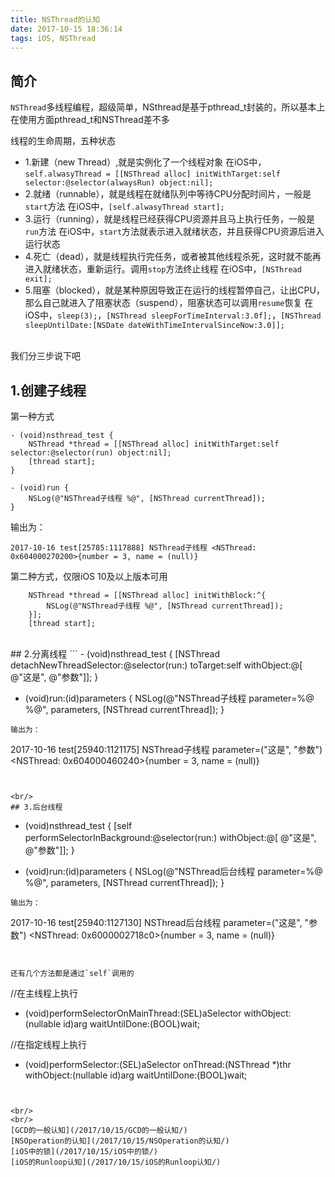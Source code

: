 ```yaml
---
title: NSThread的认知
date: 2017-10-15 18:36:14
tags: iOS, NSThread
---
```


## 简介
`NSThread`多线程编程，超级简单，NSthread是基于pthread_t封装的，所以基本上在使用方面pthread_t和NSThread差不多

线程的生命周期，五种状态
- 1.新建（new Thread）,就是实例化了一个线程对象
    在iOS中，`self.alwasyThread = [[NSThread alloc] initWithTarget:self selector:@selector(alwaysRun) object:nil];`
- 2.就绪（runnable），就是线程在就绪队列中等待CPU分配时间片，一般是`start`方法
    在iOS中，`[self.alwasyThread start];`
- 3.运行（running），就是线程已经获得CPU资源并且马上执行任务，一般是`run`方法
    在iOS中，`start`方法就表示进入就绪状态，并且获得CPU资源后进入运行状态
- 4.死亡（dead），就是线程执行完任务，或者被其他线程杀死，这时就不能再进入就绪状态，重新运行。调用`stop`方法终止线程
    在iOS中，`[NSThread exit];`
- 5.阻塞（blocked），就是某种原因导致正在运行的线程暂停自己，让出CPU，那么自己就进入了阻塞状态（suspend），阻塞状态可以调用`resume`恢复
    在iOS中，`sleep(3);`，`[NSThread sleepForTimeInterval:3.0f];`，`[NSThread sleepUntilDate:[NSDate dateWithTimeIntervalSinceNow:3.0]];`
   

<br/>
我们分三步说下吧

## 1.创建子线程
第一种方式
```
- (void)nsthread_test {
    NSThread *thread = [[NSThread alloc] initWithTarget:self selector:@selector(run) object:nil];
    [thread start];
}

- (void)run {
    NSLog(@"NSThread子线程 %@", [NSThread currentThread]);
}
```
输出为：
```
2017-10-16 test[25785:1117888] NSThread子线程 <NSThread: 0x604000270200>{number = 3, name = (null)}
```

第二种方式，仅限iOS 10及以上版本可用
```
    NSThread *thread = [[NSThread alloc] initWithBlock:^{
        NSLog(@"NSThread子线程 %@", [NSThread currentThread]);
    }];
    [thread start];
```

<br/>
## 2.分离线程
```
- (void)nsthread_test {
    [NSThread detachNewThreadSelector:@selector(run:) toTarget:self withObject:@[ @"这是", @"参数"]];
}

- (void)run:(id)parameters {
    NSLog(@"NSThread子线程 parameter=%@ %@", parameters, [NSThread currentThread]);
}
```
输出为：
```
2017-10-16 test[25940:1121175] NSThread子线程 parameter=("这是", "参数") <NSThread: 0x604000460240>{number = 3, name = (null)}
```


<br/>
## 3.后台线程
```
- (void)nsthread_test {
    [self performSelectorInBackground:@selector(run:) withObject:@[ @"这是", @"参数"]];
}

- (void)run:(id)parameters {
    NSLog(@"NSThread后台线程 parameter=%@ %@", parameters, [NSThread currentThread]);
}
```
输出为：
```
2017-10-16 test[25940:1127130] NSThread后台线程 parameter=("这是", "参数") <NSThread: 0x6000002718c0>{number = 3, name = (null)}
```


还有几个方法都是通过`self`调用的
```
//在主线程上执行
- (void)performSelectorOnMainThread:(SEL)aSelector withObject:(nullable id)arg waitUntilDone:(BOOL)wait;

//在指定线程上执行
- (void)performSelector:(SEL)aSelector onThread:(NSThread *)thr withObject:(nullable id)arg waitUntilDone:(BOOL)wait;
```


<br/>
<br/>
[GCD的一般认知](/2017/10/15/GCD的一般认知/)
[NSOperation的认知](/2017/10/15/NSOperation的认知/)
[iOS中的锁](/2017/10/15/iOS中的锁/)
[iOS的Runloop认知](/2017/10/15/iOS的Runloop认知/)

